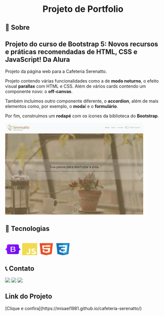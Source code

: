 <h1 style="text-align: center"> Projeto de Portfolio</h1>
<h2> 📰 Sobre</h2>

## Projeto  do curso de Bootstrap 5: Novos recursos e práticas recomendadas de HTML, CSS e JavaScript! Da Alura

Projeto da página web para a Cafeteria Serenatto.

Projeto contendo várias funcionalidades como a de **modo noturno**, o efeito visual **parallax** com HTML e CSS. Além de vários cards contendo um componente novo: o **off-canvas**.

Também incluímos outro componente diferente, o **accordion**, além de mais elementos como, por exemplo, o **moda**l e o **formulário**.

Por fim, construímos um **rodapé** com os ícones da biblioteca do **Bootstrap**.

<img src="assets/serenata-capa.jpg">

<h2> 🚀 Tecnologias</h2>

<div style="display: inline_block"><br>
    <img align="center" alt="Misael-Js" height="40" width="50" src="https://raw.githubusercontent.com/devicons/devicon/master/icons/bootstrap/bootstrap-original.svg">
    <img align="center" alt="Misael-Js" height="40" width="50" src="https://raw.githubusercontent.com/devicons/devicon/master/icons/javascript/javascript-plain.svg">
    <img align="center" alt="Misael-HTML" height="40" width="50" src="https://raw.githubusercontent.com/devicons/devicon/master/icons/html5/html5-original.svg">
    <img align="center" alt="Misael-CSS" height="40" width="50" src="https://raw.githubusercontent.com/devicons/devicon/master/icons/css3/css3-original.svg">
</div>

<h2> 📞 Contato</h2>
<div> 
  <a href="https://instagram.com/misaelvborges" target="_blank"><img src="https://img.shields.io/badge/-Instagram-%23E4405F?style=for-the-badge&logo=instagram&logoColor=white" target="_blank"></a>
  <a href = "mailto:misaelborges1981@gmail.com"><img src="https://img.shields.io/badge/-Gmail-%23333?style=for-the-badge&logo=gmail&logoColor=white" target="_blank"></a>
  <a href="https://www.linkedin.com/in/misael-borges-5a5214181" target="_blank"><img src="https://img.shields.io/badge/-LinkedIn-%230077B5?style=for-the-badge&logo=linkedin&logoColor=white" target="_blank"></a> 
  <a href= https://img.shields.io/badge/WhatsApp-25D366?style=for-the-badge&logo=whatsapp&logoColor=white></a>
  </div>
  <div>
    <h2>Link do Projeto</h2>
    [Clique e confira](https://misael1981.github.io/cafeteria-serenatto/)
  </div>
